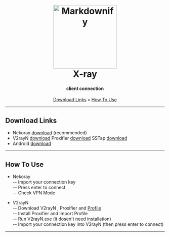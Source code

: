 
<h1 align="center">
  <br>
  <a href="https://github.com/ArashAlizadeh1994"><img src="https://avatars.githubusercontent.com/u/83308425?v=4" alt="Markdownify" width="200"></a>
  <br>
  X-ray
  <br>
</h1>

<h4 align="center"> client connection <a href="http://" target="_blank"></a></h4>



<p align="center">
  <a href="#download-links">Download Links</a> •
  <a href="#how-to-use">How To Use</a> 

</p>


---
## Download Links

* Nekoray [download](https://github.com/MatsuriDayo/nekoray/releases) (recommended)
* V2rayN  [download](https://github.com/2dust/v2rayN/releases) Proxifier [download](https://www.proxifier.com/) SSTap   [download](https://sstap-beta.updatestar.com/en)
* Android [download](https://github.com/2dust/v2rayNG/releases)

---
## How To Use

- Nekoray </br>
-- Import your connection key </br>
-- Press enter to connect </br>
-- Check VPN Mode

- V2rayN </br>
-- Download V2rayN , Proxifier and [Profile](https://github.com/ArashAlizadeh1994/X-ray/tree/main/Proxifier%20profile) </br>
-- Install Proxifier and Import Profile </br>
-- Run V2rayN.exe (it dosen't need installation) </br>
-- Import your connection key into V2rayN (then press enter to connect) </br>

---


